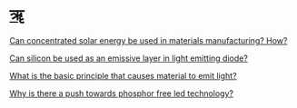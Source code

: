 # [ॠ](/)


[Can concentrated solar energy be used in materials manufacturing? How?](/concentrated-solar-material-science.html)

[Can silicon be used as an emissive layer in light emitting diode?](/siocwle.html)

[What is the basic principle that causes material to emit light? ](/emissionprinciples.html)

[Why is there a push towards phosphor free led technology?](/phosfree.html)
